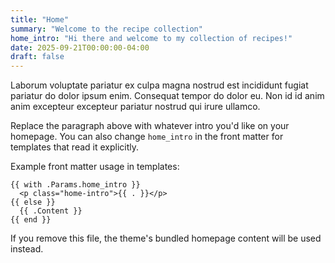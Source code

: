 ```yaml
---
title: "Home"
summary: "Welcome to the recipe collection"
home_intro: "Hi there and welcome to my collection of recipes!"
date: 2025-09-21T00:00:00-04:00
draft: false
---
```


Laborum voluptate pariatur ex culpa magna nostrud est incididunt fugiat pariatur do dolor ipsum enim. Consequat tempor do dolor eu. Non id id anim anim excepteur excepteur pariatur nostrud qui irure ullamco.

Replace the paragraph above with whatever intro you'd like on your homepage. You can also change `home_intro` in the front matter for templates that read it explicitly.

Example front matter usage in templates:

```
{{ with .Params.home_intro }}
  <p class="home-intro">{{ . }}</p>
{{ else }}
  {{ .Content }}
{{ end }}
```

If you remove this file, the theme's bundled homepage content will be used instead.

